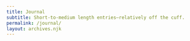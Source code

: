```yaml
---
title: Journal
subtitle: Short-to-medium length entries—relatively off the cuff.
permalink: /journal/
layout: archives.njk
---
```


